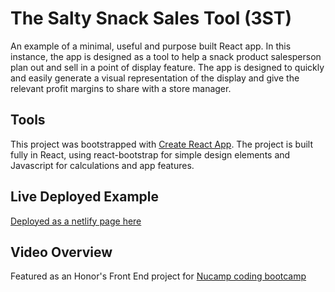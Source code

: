 # The Salty Snack Sales Tool (3ST)

An example of a minimal, useful and purpose built React app. In this instance, the app is designed as a tool to help a snack product salesperson plan out and sell in a point of display feature. The app is designed to quickly and easily generate a visual representation of the display and give the relevant profit margins to share with a store manager. 

## Tools

This project was bootstrapped with [Create React App](https://github.com/facebook/create-react-app). The project is built fully in React, using react-bootstrap for simple design elements and Javascript for calculations and app features.

## Live Deployed Example

[Deployed as a netlify page here](https://pensive-bhaskara-e1f37d.netlify.app/)

## Video Overview

Featured as an Honor's Front End project for [Nucamp coding bootcamp](https://www.youtube.com/watch?v=ULAglrz3B0k&t=11s)
